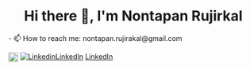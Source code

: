 <h1 align="center">Hi there 👋, I'm Nontapan Rujirkal</h1>
- 📫 How to reach me: nontapan.rujirakal@gmail.com

[<img src="https://raw.githubusercontent.com/Raymo111/Raymo111/master/socials/linkedin.png" height="20em" align="center" alt="Follow Raymo111 on LinkedIn" title="Follow nontapanr on LinkedIn"/>](https://www.linkedin.com/in/nontapan-rujirakal-4b1936221)
[![Linkedin](https://i.stack.imgur.com/gVE0j.png)LinkedIn](https://www.linkedin.com/in/nontapan-rujirakal-4b1936221/)
<a href="https://www.linkedin.com/in/nontapan-rujirakal-4b1936221/">LinkedIn</a> 
<!--
**nontapanr/nontapanr** is a ✨ _special_ ✨ repository because its `README.md` (this file) appears on your GitHub profile.

Here are some ideas to get you started:

- 🔭 I’m currently working on ...
- 🌱 I’m currently learning ...
- 👯 I’m looking to collaborate on ...
- 🤔 I’m looking for help with ...
- 💬 Ask me about ...
- 📫 How to reach me: ...
- 😄 Pronouns: ...
- ⚡ Fun fact: ...
-->
